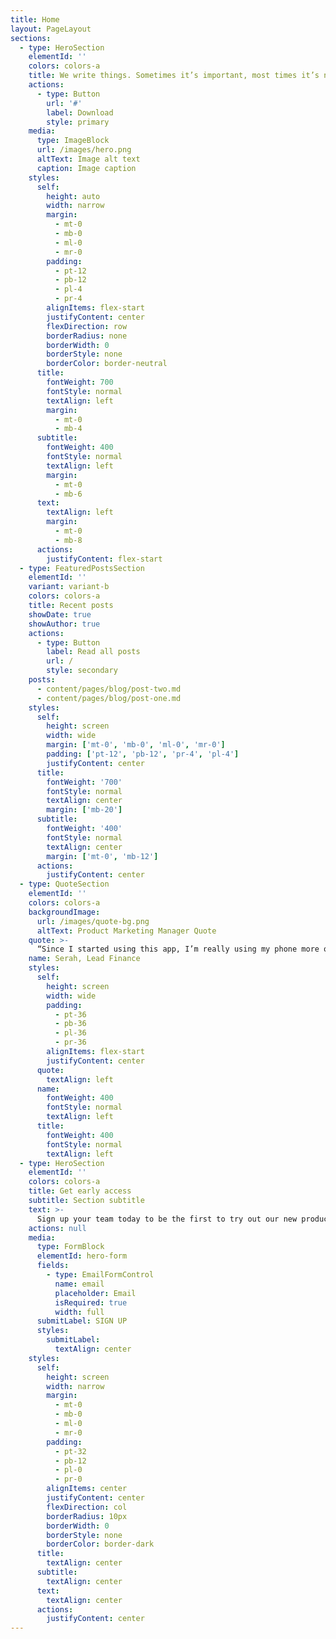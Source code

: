 ```yaml
---
title: Home
layout: PageLayout
sections:
  - type: HeroSection
    elementId: ''
    colors: colors-a
    title: We write things. Sometimes it’s important, most times it’s not.
    actions:
      - type: Button
        url: '#'
        label: Download
        style: primary
    media:
      type: ImageBlock
      url: /images/hero.png
      altText: Image alt text
      caption: Image caption
    styles:
      self:
        height: auto
        width: narrow
        margin:
          - mt-0
          - mb-0
          - ml-0
          - mr-0
        padding:
          - pt-12
          - pb-12
          - pl-4
          - pr-4
        alignItems: flex-start
        justifyContent: center
        flexDirection: row
        borderRadius: none
        borderWidth: 0
        borderStyle: none
        borderColor: border-neutral
      title:
        fontWeight: 700
        fontStyle: normal
        textAlign: left
        margin:
          - mt-0
          - mb-4
      subtitle:
        fontWeight: 400
        fontStyle: normal
        textAlign: left
        margin:
          - mt-0
          - mb-6
      text:
        textAlign: left
        margin:
          - mt-0
          - mb-8
      actions:
        justifyContent: flex-start
  - type: FeaturedPostsSection
    elementId: ''
    variant: variant-b
    colors: colors-a
    title: Recent posts
    showDate: true
    showAuthor: true
    actions:
      - type: Button
        label: Read all posts
        url: /
        style: secondary
    posts:
      - content/pages/blog/post-two.md
      - content/pages/blog/post-one.md
    styles:
      self:
        height: screen
        width: wide
        margin: ['mt-0', 'mb-0', 'ml-0', 'mr-0']
        padding: ['pt-12', 'pb-12', 'pr-4', 'pl-4']
        justifyContent: center
      title:
        fontWeight: '700'
        fontStyle: normal
        textAlign: center
        margin: ['mb-20']
      subtitle:
        fontWeight: '400'
        fontStyle: normal
        textAlign: center
        margin: ['mt-0', 'mb-12']
      actions:
        justifyContent: center
  - type: QuoteSection
    elementId: ''
    colors: colors-a
    backgroundImage:
      url: /images/quote-bg.png
      altText: Product Marketing Manager Quote
    quote: >-
      “Since I started using this app, I’m really using my phone more often.”
    name: Serah, Lead Finance
    styles:
      self:
        height: screen
        width: wide
        padding:
          - pt-36
          - pb-36
          - pl-36
          - pr-36
        alignItems: flex-start
        justifyContent: center
      quote:
        textAlign: left
      name:
        fontWeight: 400
        fontStyle: normal
        textAlign: left
      title:
        fontWeight: 400
        fontStyle: normal
        textAlign: left
  - type: HeroSection
    elementId: ''
    colors: colors-a
    title: Get early access
    subtitle: Section subtitle
    text: >-
      Sign up your team today to be the first to try out our new product to increae your team’s productivity
    actions: null
    media:
      type: FormBlock
      elementId: hero-form
      fields:
        - type: EmailFormControl
          name: email
          placeholder: Email
          isRequired: true
          width: full
      submitLabel: SIGN UP
      styles:
        submitLabel:
          textAlign: center
    styles:
      self:
        height: screen
        width: narrow
        margin:
          - mt-0
          - mb-0
          - ml-0
          - mr-0
        padding:
          - pt-32
          - pb-12
          - pl-0
          - pr-0
        alignItems: center
        justifyContent: center
        flexDirection: col
        borderRadius: 10px
        borderWidth: 0
        borderStyle: none
        borderColor: border-dark
      title:
        textAlign: center
      subtitle:
        textAlign: center
      text:
        textAlign: center
      actions:
        justifyContent: center
---
```

